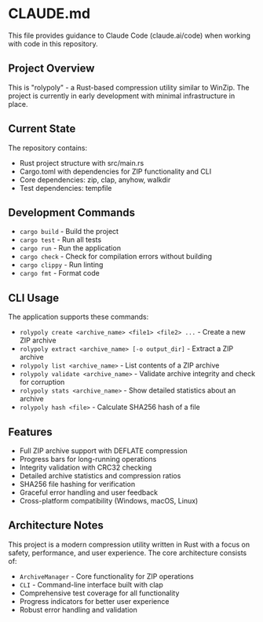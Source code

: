 # CLAUDE.md

This file provides guidance to Claude Code (claude.ai/code) when working with code in this repository.

## Project Overview

This is "rolypoly" - a Rust-based compression utility similar to WinZip. The project is currently in early development with minimal infrastructure in place.

## Current State

The repository contains:

- Rust project structure with src/main.rs
- Cargo.toml with dependencies for ZIP functionality and CLI
- Core dependencies: zip, clap, anyhow, walkdir
- Test dependencies: tempfile

## Development Commands

- `cargo build` - Build the project
- `cargo test` - Run all tests
- `cargo run` - Run the application
- `cargo check` - Check for compilation errors without building
- `cargo clippy` - Run linting
- `cargo fmt` - Format code

## CLI Usage

The application supports these commands:

- `rolypoly create <archive_name> <file1> <file2> ...` - Create a new ZIP archive
- `rolypoly extract <archive_name> [-o output_dir]` - Extract a ZIP archive
- `rolypoly list <archive_name>` - List contents of a ZIP archive
- `rolypoly validate <archive_name>` - Validate archive integrity and check for corruption
- `rolypoly stats <archive_name>` - Show detailed statistics about an archive
- `rolypoly hash <file>` - Calculate SHA256 hash of a file

## Features

- Full ZIP archive support with DEFLATE compression
- Progress bars for long-running operations
- Integrity validation with CRC32 checking
- Detailed archive statistics and compression ratios
- SHA256 file hashing for verification
- Graceful error handling and user feedback
- Cross-platform compatibility (Windows, macOS, Linux)

## Architecture Notes

This project is a modern compression utility written in Rust with a focus on safety, performance, and user experience. The core architecture consists of:

- `ArchiveManager` - Core functionality for ZIP operations
- `CLI` - Command-line interface built with clap
- Comprehensive test coverage for all functionality
- Progress indicators for better user experience
- Robust error handling and validation
